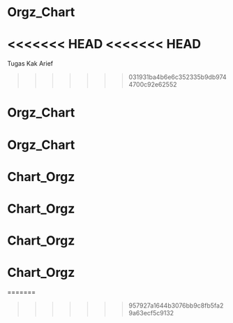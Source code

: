 # Orgz_Chart
<<<<<<< HEAD
<<<<<<< HEAD
=======
Tugas Kak Arief
>>>>>>> 031931ba4b6e6c352335b9db9744700c92e62552
# Orgz_Chart
# Orgz_Chart
# Chart_Orgz
# Chart_Orgz
# Chart_Orgz
# Chart_Orgz
=======
>>>>>>> 957927a1644b3076bb9c8fb5fa29a63ecf5c9132
